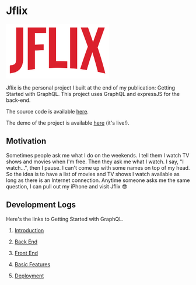 # Jflix

![jflix](https://github.com/ioneone/Jflix/raw/master/jflix.png)

Jflix is the personal project I built at the end of my publication: Getting Started with GraphQL. This project uses GraphQL and expressJS for the back-end.

The source code is available <a href="[https://github.com/ioneone/Jflix](https://github.com/ioneone/Jflix)" target="_blank">here</a>.

The demo of the project is available <a href="[https://jflix.herokuapp.com/](https://jflix.herokuapp.com/)" target="_blank">here</a> (it's live!).

## Motivation

Sometimes people ask me what I do on the weekends. I tell them I watch TV shows and movies when I'm free. Then they ask me what I watch. I say, "I watch...", then I pause. I can't come up with some names on top of my head. So the idea is to have a list of movies and TV shows I watch available as long as there is an Internet connection. Anytime someone asks me the same question, I can pull out my iPhone and visit Jflix 😎

## Development Logs

Here's the links to Getting Started with GraphQL.

1. <a href="https://medium.com/@ionejunhong/getting-started-with-graphql-a1cc7951ef39?source=friends_link&sk=4785daf7f0bc80f7d25150f3a903932d" target="_blank">Introduction</a>  
  
2. <a href="https://medium.com/better-programming/getting-started-with-graphql-5cd8e7c66909?source=friends_link&sk=1ca5c58e69b339b4736f258bb9ba850f" target="_blank">Back End</a>  
  
3. <a href="https://medium.com/@ionejunhong/getting-started-with-graphql-54bfa51a848f?source=friends_link&sk=f48adbca4d28f422a73060fef671dc55" target="_blank">Front End</a>  
  
4. <a href="https://medium.com/@ionejunhong/getting-started-with-graphql-a281b14a560d?source=friends_link&sk=065e2e6473674e6203a4bdb35fedd77e" target="_blank">Basic Features</a>  
  
5. <a href="https://medium.com/@ionejunhong/getting-started-with-graphql-77f03d611136?source=friends_link&sk=08d24543d3ef0d724748c84e4e54e79e" target="_blank">Deployment</a>